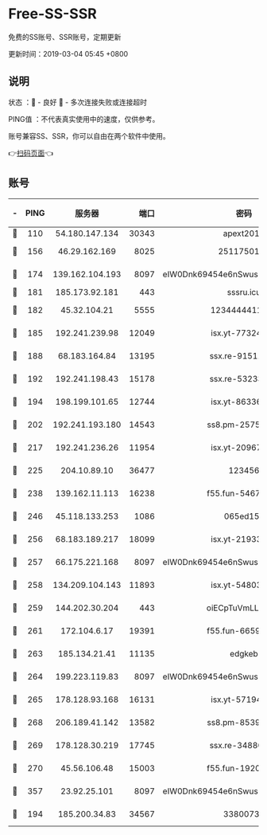 # Free-SS-SSR

免费的SS账号、SSR账号，定期更新

更新时间：2019-03-04 05:45 +0800

## 说明

状态     ：🙂 - 良好 🙁 - 多次连接失败或连接超时

PING值   ：不代表真实使用中的速度，仅供参考。

账号兼容SS、SSR，你可以自由在两个软件中使用。

👉[扫码页面](https://liesauer.github.io/free-ss-ssr.github.io/)👈

## 账号

|-|PING|服务器|端口|密码|加密方式|区域|
|:----:|:----:|:-----:|-----:|:----:|:----:|:----:|
|🙂|110|54.180.147.134|30343|apext2019|chacha20|KR|
|🙂|156|46.29.162.169|8025|2511750146|aes-256-cfb|RU|
|🙂|174|139.162.104.193|8097|eIW0Dnk69454e6nSwuspv9DmS201tQ0D|aes-256-cfb|JP|
|🙂|181|185.173.92.181|443|sssru.icu|rc4-md5|RU|
|🙂|182|45.32.104.21|5555|1234444411111|aes-256-cfb|SG|
|🙂|185|192.241.239.98|12049|isx.yt-77324460|aes-256-cfb|US|
|🙂|188|68.183.164.84|13195|ssx.re-91511451|aes-256-cfb|US|
|🙂|192|192.241.198.43|15178|ssx.re-53233906|aes-256-cfb|US|
|🙂|194|198.199.101.65|12744|isx.yt-86336141|aes-256-cfb|US|
|🙂|202|192.241.193.180|14543|ss8.pm-25759164|aes-256-cfb|US|
|🙂|217|192.241.236.26|11954|isx.yt-20967574|aes-256-cfb|US|
|🙂|225|204.10.89.10|36477|123456|aes-256-cfb|US|
|🙂|238|139.162.11.113|16238|f55.fun-54673492|aes-256-cfb|SG|
|🙂|246|45.118.133.253|1086|065ed15a|aes-256-cfb|SG|
|🙂|256|68.183.189.217|18099|isx.yt-21933361|aes-256-cfb|SG|
|🙂|257|66.175.221.168|8097|eIW0Dnk69454e6nSwuspv9DmS201tQ0D|aes-256-cfb|US|
|🙂|258|134.209.104.143|11893|isx.yt-54803040|aes-256-cfb|SG|
|🙂|259|144.202.30.204|443|oiECpTuVmLLxk4Ts|aes-256-cfb|US|
|🙂|261|172.104.6.17|19391|f55.fun-66594253|aes-256-cfb|US|
|🙂|263|185.134.21.41|11135|edgkeb|aes-256-cfb|GB|
|🙂|264|199.223.119.83|8097|eIW0Dnk69454e6nSwuspv9DmS201tQ0D|aes-256-cfb|US|
|🙂|265|178.128.93.168|16131|isx.yt-57194887|aes-256-cfb|SG|
|🙂|268|206.189.41.142|13582|ss8.pm-85391880|aes-256-cfb|SG|
|🙂|269|178.128.30.219|17745|ssx.re-34880503|aes-256-cfb|SG|
|🙂|270|45.56.106.48|15003|f55.fun-19202286|aes-256-cfb|US|
|🙂|357|23.92.25.101|8097|eIW0Dnk69454e6nSwuspv9DmS201tQ0D|aes-256-cfb|US|
|🙂|194|185.200.34.83|34567|33800731|aes-256-cfb|US|

